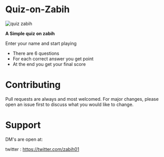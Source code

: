 # Quiz-on-Zabih




![quiz zabih](https://user-images.githubusercontent.com/53895282/168627030-27cbdd40-f45f-4319-86c0-c3e6ecf7120f.JPG)



**A Simple quiz on zabih**

Enter your name and start playing

- There are 6 questions 
- For each correct answer you get  point
- At the end you get your final score 


# Contributing
Pull requests are always and most welcomed. For major changes, please open an issue first to discuss what you would like to change.

# Support
DM's are open at:

twitter : https://twitter.com/zabih01
